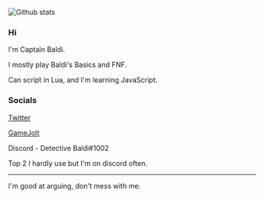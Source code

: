 ![Github stats](https://github-readme-stats.vercel.app/api?username=CaptainBaldi)

### Hi
I'm Captain Baldi.

I mostly play Baldi's Basics and FNF.

Can script in Lua, and I'm learning JavaScript.

### Socials
[Twitter](https://twitter.com/DetectiveBaldi)

[GameJolt](https://gamejolt.com/@DetectiveBaldi)

Discord - Detective Baldi#1002

Top 2 I hardly use but I'm on discord often.
***

I'm good at arguing, don't mess with me.
